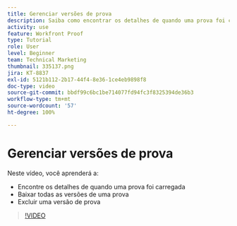 ```yaml
---
title: Gerenciar versões de prova
description: Saiba como encontrar os detalhes de quando uma prova foi carregada, baixar todas as versões de uma prova e excluir uma versão de prova no [!DNL  Workfront].
activity: use
feature: Workfront Proof
type: Tutorial
role: User
level: Beginner
team: Technical Marketing
thumbnail: 335137.png
jira: KT-8837
exl-id: 5121b112-2b17-44f4-8e36-1ce4eb9898f8
doc-type: video
source-git-commit: bbdf99c6bc1be714077fd94fc3f8325394de36b3
workflow-type: tm+mt
source-wordcount: '57'
ht-degree: 100%

---
```


# Gerenciar versões de prova

Neste vídeo, você aprenderá a:

* Encontre os detalhes de quando uma prova foi carregada
* Baixar todas as versões de uma prova
* Excluir uma versão de prova

>[!VIDEO](https://video.tv.adobe.com/v/3438647/?quality=12&learn=on&enablevpops=1&captions=por_br)

<!--
## Learn more
* Manage proof versions
* Remove or archive a proof
* Summary for documents overview
-->
